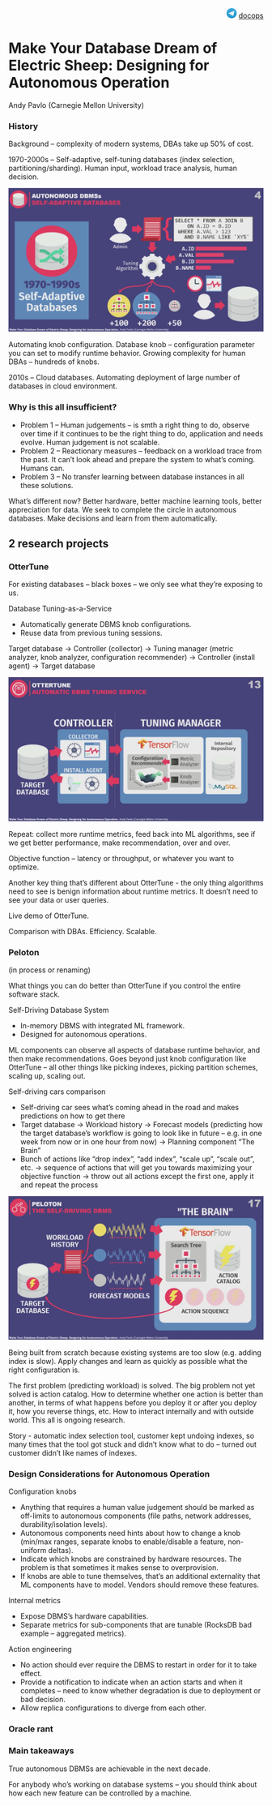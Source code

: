 <p align="right"><img src = "images/tg-logo.png" width="20px" height=20px"> <a href = "https://t.me/docops">docops</a></p>

# Make Your Database Dream of Electric Sheep: Designing for Autonomous Operation

Andy Pavlo (Carnegie Mellon University)

### History

Background – complexity of modern systems, DBAs take up 50% of cost.

1970-2000s – Self-adaptive, self-tuning databases (index selection, partitioning/sharding). Human input, workload trace analysis, human decision.

![](images/make-your-database-dream-of-electric-sheep/1-autonomous-dbms.png)

Automating knob configuration. Database knob – configuration parameter you can set to modify runtime behavior. Growing complexity for human DBAs – hundreds of knobs.

2010s – Cloud databases. Automating deployment of large number of databases in cloud environment.

### Why is this all insufficient?

* Problem 1 – Human judgements – is smth a right thing to do, observe over time if it continues to be the right thing to do, application and needs evolve. Human judgement is not scalable.
* Problem 2 – Reactionary measures – feedback on a workload trace from the past. It can’t look ahead and prepare the system to what’s coming. Humans can.
* Problem 3 – No transfer learning between database instances in all these solutions.

What’s different now? Better hardware, better machine learning tools, better appreciation for data. We seek to complete the circle in autonomous databases. Make decisions and learn from them automatically.

## 2 research projects

### OtterTune

For existing databases – black boxes – we only see what they’re exposing to us.

Database Tuning-as-a-Service

* Automatically generate DBMS knob configurations.
* Reuse data from previous tuning sessions.

Target database -> Controller (collector) -> Tuning manager (metric analyzer, knob analyzer, configuration recommender) -> Controller (install agent) -> Target database

![](images/make-your-database-dream-of-electric-sheep/2-ottertune.png)

Repeat: collect more runtime metrics, feed back into ML algorithms, see if we get better performance, make recommendation, over and over.

Objective function – latency or throughput, or whatever you want to optimize.

Another key thing that’s different about OtterTune - the only thing algorithms need to see is benign information about runtime metrics. It doesn’t need to see your data or user queries.

Live demo of OtterTune.

Comparison with DBAs. Efficiency. Scalable.

### Peloton

(in process or renaming)

What things you can do better than OtterTune if you control the entire software stack.

Self-Driving Database System

* In-memory DBMS with integrated ML framework.
* Designed for autonomous operations.

ML components can observe all aspects of database runtime behavior, and then make recommendations. Goes beyond just knob configuration like OtterTune – all other things like picking indexes, picking partition schemes, scaling up, scaling out.

Self-driving cars comparison

* Self-driving car sees what’s coming ahead in the road and makes predictions on how to get there
* Target database -> Workload history -> Forecast models (predicting how the target database’s workflow is going to look like in future – e.g. in one week from now or in one hour from now) -> Planning component “The Brain”
* Bunch of actions like “drop index”, “add index”, “scale up”, “scale out”, etc. -> sequence of actions that will get you towards maximizing your objective function -> throw out all actions except the first one, apply it and repeat the process

![](images/make-your-database-dream-of-electric-sheep/3-peloton.png)

Being built from scratch because existing systems are too slow (e.g. adding index is slow). Apply changes and learn as quickly as possible what the right configuration is.

The first problem (predicting workload) is solved. The big problem not yet solved is action catalog. How to determine whether one action is better than another, in terms of what happens before you deploy it or after you deploy it, how you reverse things, etc. How to interact internally and with outside world. This all is ongoing research.

Story - automatic index selection tool, customer kept undoing indexes, so many times that the tool got stuck and didn’t know what to do – turned out customer didn’t like names of indexes.

### Design Considerations for Autonomous Operation

Configuration knobs

* Anything that requires a human value judgement should be marked as off-limits to autonomous components (file paths, network addresses, durability/isolation levels).
* Autonomous components need hints about how to change a knob (min/max ranges, separate knobs to enable/disable a feature, non-uniform deltas).
* Indicate which knobs are constrained by hardware resources. The problem is that sometimes it makes sense to overprovision.
* If knobs are able to tune themselves, that’s an additional externality that ML components have to model. Vendors should remove these features.

Internal metrics

* Expose DBMS’s hardware capabilities.
* Separate metrics for sub-components that are tunable (RocksDB bad example – aggregated metrics).

Action engineering

* No action should ever require the DBMS to restart in order for it to take effect.
* Provide a notification to indicate when an action starts and when it completes – need to know whether degradation is due to deployment or bad decision.
* Allow replica configurations to diverge from each other.

### Oracle rant

### Main takeaways

True autonomous DBMSs are achievable in the next decade.

For anybody who’s working on database systems – you should think about how each new feature can be controlled by a machine.
